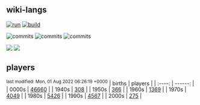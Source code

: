 ## wiki-langs
[![run](https://github.com/dreamerminsk/wiki-langs/actions/workflows/run.yml/badge.svg)](https://github.com/dreamerminsk/wiki-langs/actions/workflows/run.yml)
[![build](https://github.com/dreamerminsk/wiki-langs/actions/workflows/build.yml/badge.svg)](https://github.com/dreamerminsk/wiki-langs/actions/workflows/build.yml)

![commits](https://img.shields.io/github/commit-activity/y/dreamerminsk/wiki-langs)
![commits](https://img.shields.io/github/commit-activity/m/dreamerminsk/wiki-langs)
![commits](https://img.shields.io/github/commit-activity/w/dreamerminsk/wiki-langs)

![](https://img.shields.io/github/languages/code-size/dreamerminsk/wiki-langs)
![](https://img.shields.io/github/repo-size/dreamerminsk/wiki-langs)

## players
<sup>last modified: Mon, 01 Aug 2022 06:26:19 +0000</sup>
| births | players |
| :----: | ------: |
| 0000s | [46660](players/0000.births.csv) |
| 1940s | [308](players/1940.births.csv) |
| 1950s | [366](players/1950.births.csv) |
| 1960s | [1369](players/1960.births.csv) |
| 1970s | [4049](players/1970.births.csv) |
| 1980s | [5426](players/1980.births.csv) |
| 1990s | [4567](players/1990.births.csv) |
| 2000s | [275](players/2000.births.csv) |

